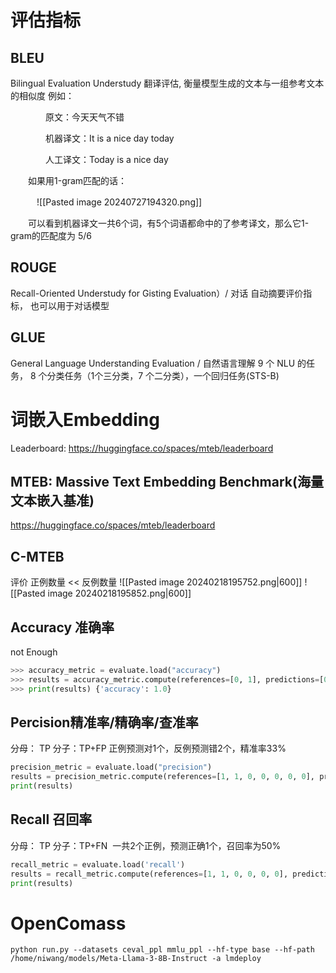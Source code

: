 # 评估指标

## BLEU 
Bilingual Evaluation Understudy
翻译评估, 衡量模型生成的文本与一组参考文本的相似度
例如：

　　　　原文：今天天气不错

　　　　机器译文：It is a nice day today

　　　　人工译文：Today is a nice day  

　　如果用1-gram匹配的话：

　　　![[Pasted image 20240727194320.png]]

　　可以看到机器译文一共6个词，有5个词语都命中的了参考译文，那么它1-gram的匹配度为 5/6


## ROUGE
Recall-Oriented Understudy for Gisting Evaluation）/ 对话
自动摘要评价指标， 也可以用于对话模型

## GLUE 
General Language Understanding Evaluation / 自然语言理解
9 个 NLU 的任务， 8 个分类任务（1个三分类，7 个二分类），一个回归任务(STS-B)



# 词嵌入Embedding
Leaderboard: https://huggingface.co/spaces/mteb/leaderboard
## MTEB: Massive Text Embedding Benchmark(海量⽂本嵌⼊基准)
https://huggingface.co/spaces/mteb/leaderboard

## C-MTEB


评价
正例数量 << 反例数量
![[Pasted image 20240218195752.png|600]]
![[Pasted image 20240218195852.png|600]]
## Accuracy 准确率 
not Enough

```python
>>> accuracy_metric = evaluate.load("accuracy") 
>>> results = accuracy_metric.compute(references=[0, 1], predictions=[0, 1]) 
>>> print(results) {'accuracy': 1.0}
```
## Percision精准率/精确率/查准率
分母： TP
分子：TP+FP
正例预测对1个，反例预测错2个，精准率33%
```python
precision_metric = evaluate.load("precision")
results = precision_metric.compute(references=[1, 1, 0, 0, 0, 0, 0], predictions=[1, 0, 1, 1, 0, 0, 0])
print(results)
```
## Recall  召回率
分母： TP
分子：TP+FN
 一共2个正例，预测正确1个，召回率为50%
```python
recall_metric = evaluate.load('recall')
results = recall_metric.compute(references=[1, 1, 0, 0, 0, 0], predictions=[1, 0, 1, 1, 0, 0])
print(results)
```


# OpenComass

```
python run.py --datasets ceval_ppl mmlu_ppl --hf-type base --hf-path /home/niwang/models/Meta-Llama-3-8B-Instruct -a lmdeploy
```